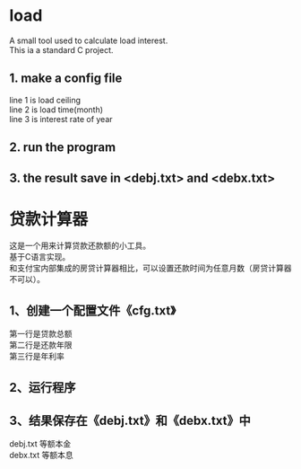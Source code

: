 # load
A small tool used to calculate load interest. <br>
This ia a standard C project.

## 1. make a config file
line 1 is load ceiling <br> 
line 2 is load time(month) <br>
line 3 is interest rate of year <br>

## 2. run the program

## 3. the result save in <debj.txt> and <debx.txt>

# 贷款计算器
这是一个用来计算贷款还款额的小工具。<br>
基于C语言实现。<br>
和支付宝内部集成的房贷计算器相比，可以设置还款时间为任意月数（房贷计算器不可以）。
## 1、创建一个配置文件《cfg.txt》
第一行是贷款总额 <br>
第二行是还款年限 <br>
第三行是年利率 <br>
## 2、运行程序
## 3、结果保存在《debj.txt》和《debx.txt》中
debj.txt 等额本金 <br>
debx.txt 等额本息 <br>

